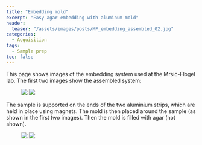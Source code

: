 ```yaml
---
title: "Embedding mold"
excerpt: "Easy agar embedding with aluminum mold"
header:
  teaser: "/assets/images/posts/MF_embedding_assembled_02.jpg"
categories:
  - Acquisition
tags: 
  - Sample prep
toc: false
---
```

 This page shows images of the embedding system used at the Mrsic-Flogel lab. The first two images show the assembled system:

<figure class="half">
<a href="https://sainsburywellcomecentre.github.io/OpenSerialSection/assets/images/posts/MF_embedding_assembled_02.jpg">
<img src="https://sainsburywellcomecentre.github.io/OpenSerialSection/assets/images/posts/MF_embedding_assembled_02.jpg"></a>
<a href="https://sainsburywellcomecentre.github.io/OpenSerialSection/assets/images/posts/MF_embedding_assembled_01.jpg">
<img src="https://sainsburywellcomecentre.github.io/OpenSerialSection/assets/images/posts/MF_embedding_assembled_01.jpg"></a>
</figure>


The sample is supported on the ends of the two aluminium strips, which are held in place using magnets.
The mold is then placed around the sample (as shown in the first two images). 
Then the mold is filled with agar (not shown). 



<figure class="half">
<a href="https://sainsburywellcomecentre.github.io/OpenSerialSection/assets/images/posts/MF_embedding_supports.jpg">
<img src="https://sainsburywellcomecentre.github.io/OpenSerialSection/assets/images/posts/MF_embedding_supports.jpg"></a>
<a href="https://sainsburywellcomecentre.github.io/OpenSerialSection/assets/images/posts/MF_embedding_mold_and_supports.jpg">
<img src="https://sainsburywellcomecentre.github.io/OpenSerialSection/assets/images/posts/MF_embedding_mold_and_supports.jpg"></a>
</figure>

